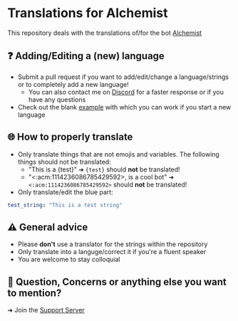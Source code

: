 # Translations for Alchemist
This repository deals with the translations of/for the bot [Alchemist](https://top.gg/bot/890529286514180166)

## ❓ Adding/Editing a (new) language

- Submit a pull request if you want to add/edit/change a language/strings or to completely add a new language!
   - You can also contact me on [Discord](https://discord.com/users/302885091519234050) for a faster response or if you have any questions
- Check out the blank [example](https://github.com/Domxnvk/acm-translations/blob/main/languages/example.yaml) with which you can work if you start a new language 

## 🌐 How to properly translate

- Only translate things that are not emojis and variables. The following things should not be translated:
  - "This is a {test}" ➜ `{test}` should **not** be translated!
  - "<:acm:1114236086785429592>, is a cool bot" ➜ `<:acm:1114236086785429592>` should **not** be translated!
- Only translate/edit the blue part:
```yaml
test_string: "This is a test string"
```

## ⚠️ General advice

- Please **don't** use a translator for the strings within the repository
- Only translate into a languge/correct it if you're a fluent speaker
- You are welcome to stay colloquial

## 🔰 Question, Concerns or anything else you want to mention?
➜ Join the [Support Server](https://discord.com/invite/Kmztaj9Kqf)
